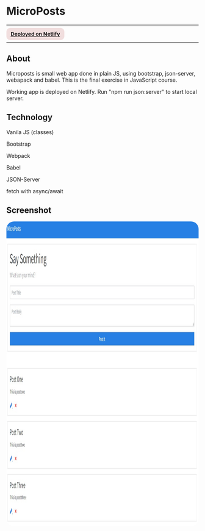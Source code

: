 # MicroPosts

---

<div>
<a href="https://harmonious-nasturtium-d540d5.netlify.app/" target="_blank" rel="noopener noreferrer"
    style="padding:0.5rem 0.7rem;
    color: black;
    background: #F1DEDE;
    border-radius:10px;
    font-size:0.85rem;
    font-weight:600;">Deployed on Netlify</a> <br/> 
</div>

---

## About

<p>Microposts is small web app done in plain JS, using bootstrap, json-server, webapack and babel. This is the final exercise in JavaScript course.</p>

<p>Working app is deployed on Netlify. Run "npm run json:server" to start local server.</p>

## Technology

<p>Vanila JS (classes)</p>
<p>Bootstrap</p>
<p>Webpack</p>
<p>Babel</p>
<p>JSON-Server</p>
<p>fetch with async/await</p>

## Screenshot

<img src="/screenshot.jpg" height="800" style="border-radius:20px;margin-bottom:2rem;" />
